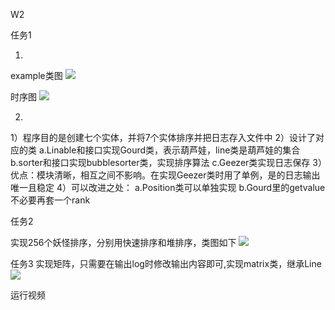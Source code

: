W2

任务1

1.
example类图
![](http://www.plantuml.com/plantuml/png/RLJVJzim47xtN-571nAfFoW1iGU6b36aYQAMTPEcFRZj4RAbJfGusrZ7_xwpVOwS5eIKy_VTVVVvV73TQjdeRbSo1ghRyTkgQxPxnl5dVf-9oUWivYFyZM9cmSSlSp6PpM8-Ff-5yCT5bY4nYVbaEervUkcP3_FF2v5UOC4CfSvx-6wLYTa8uHHrKD4JoxklOZm-C_cNI8pIdiXMsRqOfrEa9ganS15TEIfvAfGiUQ4qRwuEaVm8MHF27wgsq4MbU4s1axCp45OjjWgnAuiSVRh7cUbYy-eIUGxQ1ZSl2wb-kZeC8fViZuBElwfYozlVilRDXLEHgjBFq4JibM49D4zo0tnPDHZkWygoajRQj-ySIjY1qkr060jyfwLk2fKRUm-bLC8eRqhPjlocMwzB2BKJfoZTWGfhh790xzbUhh13-J5q-WcdYwAXrHPqVyUZIPF77i-3v61o2AzasO5rJ_Qn5P1jNuBUlN1BZsIohDqILAwV8nOugpijo30ltTVUgV1PdiJsmX4M7v3OKrVlcqQ-XEQy8pBeXUXhGPzoQ24QpexOuopivRlT0lpjtz2l9Q4Sryb5ZdRlRJU4eDF32hpkeo-YLqZyQMZEYOc1vd3jq2vqjN4FDYOvnvhtaaqBTZ63TOk2VOC_iEaqUBhLKDFTNTTt_v8at6I2JnAop6Xm9i_-YJ4_-9Ct0EEJiMjGM_E_y3y0)



时序图
![](http://www.plantuml.com/plantuml/png/LP59IyDG58Nt-HKFibPecbReGaettOeY8kAYmuqDFfFm1ggk10VglAbMh1OtXI9KkcknmVwPlBQx_WLVXfHq5NBFkUVBoSrJLYACds150OkPx0nXqm9KeiX8nHDMWoB0EP1Wh26rW4kLurYbDc6Hb4Rg5YSEXbYh4pFMTAJkrUHR4kED-hFtAyUc9ZDjYmQ-ZCmmhMKwje-2SHQf-u2nNLSK8uNM3i9lEDmqKZdHQ8lnh_ZfU7_tlYh5RQXAAPER3ovdpPx3sNGu5dTV6zxeksXpKfKsBP6XvUPFG_7y6hOKZozXKZfXIKUO0Y-NCUm4dPT8ROdK8YG55deMRcFXtgvuif77_mExpi9zc4-QejqH5wxeludhhgmi_Ne2hgzqb1jYS3DjTSMavKq-_QMF7W7ACLjdfopQ3Lbwn0eE8HSDp6bDFYlOfg0eUR2g_kt_0G00)


2.
1）程序目的是创建七个实体，并将7个实体排序并把日志存入文件中
2）设计了对应的类
    a.Linable和接口实现Gourd类，表示葫芦娃，line类是葫芦娃的集合
    b.sorter和接口实现bubblesorter类，实现排序算法
    c.Geezer类实现日志保存
3）优点：模块清晰，相互之间不影响。在实现Geezer类时用了单例，是的日志输出唯一且稳定
4）可以改进之处：
    a.Position类可以单独实现
    b.Gourd里的getvalue不必要再套一个rank



任务2

实现256个妖怪排序，分别用快速排序和堆排序，类图如下
![](http://www.plantuml.com/plantuml/png/hLJ1SjCm4BtxAtIqIto06RYKGmE7mamFBMMuC0oZn1j7HP6Dj8QMq7z7rku6oUL8BfPstxvzJolb8g3sE1ri1MuwgCjXyjsnKl7tRFtywukNhsg_sgpwvhnAmNPddBRAE5J-V1dfdqGs757NGp1e1gT6NX1TQbSdjbLYM55PKv64OrI7Plj8GDK3fiMRXm_QVQEwk6W8BDkQzpy6qwdmKu_Il2OMxGRSWs-gnogMWD_fBQZRmSVbCQkqWqxIFdzHOE403aD170kaqorwu_fPthNLhfwPjrQ7eDOvRKjacZPSCyO22fpa9bycdSTTPcrcrnuSldSTt2VGTcziLqAkO8Tlv_1Vr9YgSkswkvi2lWFfHQTkmHKWTYXURlwJ5vQ4ovJq_Hw6CbaEwieulR6GJoe0daRyvA8nzIdUP-3ow3vfEq4op8vZAs2xKX8z2t7WEpgZQZw_7lTDbIaR9wnPiBBqJPwCe2JP0ricIKKoziHXxRr-oCM98XOeHFnDGO4i9JJbsN5sYKgzfDibmA_JxELLSbJX7cX5QRedAgGFjLfMz80VfOYdqCgk54TaTS5Plhee5wPnLWzfpNIKdUUbVO3qBhDhscJt5EvXEo58EY2Cx9swllxTjloGiyXD4JbhMN_5fpX3qjzD9LCu-qTW5brTWEkcW_q3)


任务3
实现矩阵，只需要在输出log时修改输出内容即可,实现matrix类，继承Line
![](http://www.plantuml.com/plantuml/png/hLJ1SXCn3BtxAtpSBTa3pC2b75eu56PwQ2d3XM4O9wjiNBpUnTP2IkY_Orjoi5EEvBAsz2Iz9ycvyAWSBgCH0kmoogjfSVr1oF1xTldywukNhngtMg-6zbmaOxVLLXcfBKftVcePdbZMR94tazUe9ojdFgHqLAv9sLOfmuh2Ma4K3e4UwiqZ0UK0c0vl7Zue-utYmg4bSBusVFynwLxwdshEnHlAeko4Et2jU1GX1DnMRK3UJIuS3qMacLIYzlcB10CZMFHLuX2GAzsXqtQ8z6wCiatCl37AUtbPfkqecQ8BnymXW0n7kacNJlsuBwJ5xCg1nVUsXtq2RNRQz3Na6hRuDfh_ekOKLN9N_VtYyHtaMjHr0xO2iSAivVO_QM5AMBhAkj_zL3lhGLrhgzO6oabvmEE8domQfpxQXm9Sj-wJCWiamQmub0AMcqE2vfpOyuv6LCFz6t3NYeBPl633XAMXRzAaCoex1s39HAboXfeuNJgd7afoeqAdzzm6kX2B0fDPiuXSZB_9c26dDDkwl-mzHQLQkTeLmA_ZVkINorQ9Ew0JkMcNf4yVAdKQCG1-p44ygIxVQdAKhAborYypq8LbZkmXdTjoR-DCbVEGtcwnocsnox27pOAGtHvXPkrKzVNlhkF7NbXkAyjPn_m5Tp52qb-Io5Cu-uSXaeuH2Kw35k82RB-CvWy0)

运行视频

[](https://www.bilibili.com/video/BV1WU4y1A7uS?spm_id_from=333.999.0.0)
